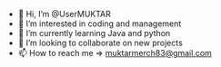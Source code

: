 - 👋 Hi, I’m @UserMUKTAR
- 👀 I’m interested in coding and management 
- 🌱 I’m currently learning Java and python
- 💞️ I’m looking to collaborate on new projects 
- 📫 How to reach me => muktarmerch83@gmail.com

<!---
UserMUKTAR/UserMUKTAR is a ✨ special ✨ repository because its `README.md` (this file) appears on your GitHub profile.
You can click the Preview link to take a look at your changes.
--->
